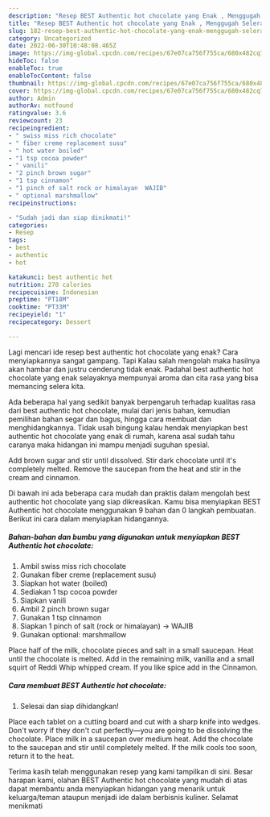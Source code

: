 ```yaml
---
description: "Resep BEST Authentic hot chocolate yang Enak , Menggugah Selera"
title: "Resep BEST Authentic hot chocolate yang Enak , Menggugah Selera"
slug: 182-resep-best-authentic-hot-chocolate-yang-enak-menggugah-selera
category: Uncategorized
date: 2022-06-30T10:48:08.465Z
image: https://img-global.cpcdn.com/recipes/67e07ca756f755ca/680x482cq70/best-authentic-hot-chocolate-foto-resep-utama.jpg
hideToc: false
enableToc: true
enableTocContent: false
thumbnail: https://img-global.cpcdn.com/recipes/67e07ca756f755ca/680x482cq70/best-authentic-hot-chocolate-foto-resep-utama.jpg
cover: https://img-global.cpcdn.com/recipes/67e07ca756f755ca/680x482cq70/best-authentic-hot-chocolate-foto-resep-utama.jpg
author: Admin
authorAv: notfound
ratingvalue: 3.6
reviewcount: 23
recipeingredient:
- " swiss miss rich chocolate"
- " fiber creme replacement susu"
- " hot water boiled"
- "1 tsp cocoa powder"
- " vanili"
- "2 pinch brown sugar"
- "1 tsp cinnamon"
- "1 pinch of salt rock or himalayan  WAJIB"
- " optional marshmallow"
recipeinstructions:

- "Sudah jadi dan siap dinikmati!"
categories:
- Resep
tags:
- best
- authentic
- hot

katakunci: best authentic hot 
nutrition: 270 calories
recipecuisine: Indonesian
preptime: "PT18M"
cooktime: "PT33M"
recipeyield: "1"
recipecategory: Dessert

---
```



Lagi mencari ide resep best authentic hot chocolate yang enak? Cara menyiapkannya sangat gampang. Tapi Kalau salah mengolah maka hasilnya akan hambar dan justru cenderung tidak enak. Padahal best authentic hot chocolate yang enak selayaknya mempunyai aroma dan cita rasa yang bisa memancing selera kita.


Ada beberapa hal yang sedikit banyak berpengaruh terhadap kualitas rasa dari best authentic hot chocolate, mulai dari jenis bahan, kemudian pemilihan bahan segar dan bagus, hingga cara membuat dan menghidangkannya. Tidak usah bingung kalau hendak menyiapkan best authentic hot chocolate yang enak di rumah, karena asal sudah tahu caranya maka hidangan ini mampu menjadi suguhan spesial.

Add brown sugar and stir until dissolved. Stir dark chocolate until it&#39;s completely melted. Remove the saucepan from the heat and stir in the cream and cinnamon.


Di bawah ini ada beberapa cara mudah dan praktis dalam mengolah best authentic hot chocolate yang siap dikreasikan. Kamu bisa menyiapkan BEST Authentic hot chocolate menggunakan 9 bahan dan 0 langkah pembuatan. Berikut ini cara dalam menyiapkan hidangannya.

<!--inarticleads1-->

##### Bahan-bahan dan bumbu yang digunakan untuk menyiapkan BEST Authentic hot chocolate:

1. Ambil  swiss miss rich chocolate
1. Gunakan  fiber creme (replacement susu)
1. Siapkan  hot water (boiled)
1. Sediakan 1 tsp cocoa powder
1. Siapkan  vanili
1. Ambil 2 pinch brown sugar
1. Gunakan 1 tsp cinnamon
1. Siapkan 1 pinch of salt (rock or himalayan) -&gt; WAJIB
1. Gunakan  optional: marshmallow


Place half of the milk, chocolate pieces and salt in a small saucepan. Heat until the chocolate is melted. Add in the remaining milk, vanilla and a small squirt of Reddi Whip whipped cream. If you like spice add in the Cinnamon. 

<!--inarticleads2-->

##### Cara membuat BEST Authentic hot chocolate:


1. Selesai dan siap dihidangkan!

Place each tablet on a cutting board and cut with a sharp knife into wedges. Don&#39;t worry if they don&#39;t cut perfectly—you are going to be dissolving the chocolate. Place milk in a saucepan over medium heat. Add the chocolate to the saucepan and stir until completely melted. If the milk cools too soon, return it to the heat. 

Terima kasih telah menggunakan resep yang kami tampilkan di sini. Besar harapan kami, olahan BEST Authentic hot chocolate yang mudah di atas dapat membantu anda menyiapkan hidangan yang menarik untuk keluarga/teman ataupun menjadi ide dalam berbisnis kuliner. Selamat menikmati
